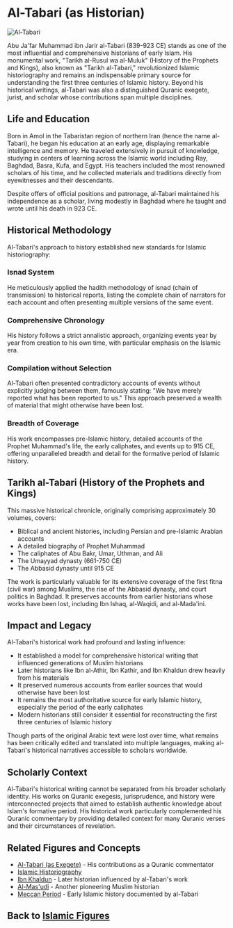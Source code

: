 # Al-Tabari (as Historian)

![Al-Tabari](../../images/tabari.jpg)

Abu Ja'far Muhammad ibn Jarir al-Tabari (839-923 CE) stands as one of the most influential and comprehensive historians of early Islam. His monumental work, "Tarikh al-Rusul wa al-Muluk" (History of the Prophets and Kings), also known as "Tarikh al-Tabari," revolutionized Islamic historiography and remains an indispensable primary source for understanding the first three centuries of Islamic history. Beyond his historical writings, al-Tabari was also a distinguished Quranic exegete, jurist, and scholar whose contributions span multiple disciplines.

## Life and Education

Born in Amol in the Tabaristan region of northern Iran (hence the name al-Tabari), he began his education at an early age, displaying remarkable intelligence and memory. He traveled extensively in pursuit of knowledge, studying in centers of learning across the Islamic world including Ray, Baghdad, Basra, Kufa, and Egypt. His teachers included the most renowned scholars of his time, and he collected materials and traditions directly from eyewitnesses and their descendants.

Despite offers of official positions and patronage, al-Tabari maintained his independence as a scholar, living modestly in Baghdad where he taught and wrote until his death in 923 CE.

## Historical Methodology

Al-Tabari's approach to history established new standards for Islamic historiography:

### Isnad System

He meticulously applied the hadith methodology of isnad (chain of transmission) to historical reports, listing the complete chain of narrators for each account and often presenting multiple versions of the same event.

### Comprehensive Chronology

His history follows a strict annalistic approach, organizing events year by year from creation to his own time, with particular emphasis on the Islamic era.

### Compilation without Selection

Al-Tabari often presented contradictory accounts of events without explicitly judging between them, famously stating: "We have merely reported what has been reported to us." This approach preserved a wealth of material that might otherwise have been lost.

### Breadth of Coverage

His work encompasses pre-Islamic history, detailed accounts of the Prophet Muhammad's life, the early caliphates, and events up to 915 CE, offering unparalleled breadth and detail for the formative period of Islamic history.

## Tarikh al-Tabari (History of the Prophets and Kings)

This massive historical chronicle, originally comprising approximately 30 volumes, covers:

- Biblical and ancient histories, including Persian and pre-Islamic Arabian accounts
- A detailed biography of Prophet Muhammad
- The caliphates of Abu Bakr, Umar, Uthman, and Ali
- The Umayyad dynasty (661-750 CE)
- The Abbasid dynasty until 915 CE

The work is particularly valuable for its extensive coverage of the first fitna (civil war) among Muslims, the rise of the Abbasid dynasty, and court politics in Baghdad. It preserves accounts from earlier historians whose works have been lost, including Ibn Ishaq, al-Waqidi, and al-Mada'ini.

## Impact and Legacy

Al-Tabari's historical work had profound and lasting influence:

- It established a model for comprehensive historical writing that influenced generations of Muslim historians
- Later historians like Ibn al-Athir, Ibn Kathir, and Ibn Khaldun drew heavily from his materials
- It preserved numerous accounts from earlier sources that would otherwise have been lost
- It remains the most authoritative source for early Islamic history, especially the period of the early caliphates
- Modern historians still consider it essential for reconstructing the first three centuries of Islamic history

Though parts of the original Arabic text were lost over time, what remains has been critically edited and translated into multiple languages, making al-Tabari's historical narratives accessible to scholars worldwide.

## Scholarly Context

Al-Tabari's historical writing cannot be separated from his broader scholarly identity. His works on Quranic exegesis, jurisprudence, and history were interconnected projects that aimed to establish authentic knowledge about Islam's formative period. His historical work particularly complemented his Quranic commentary by providing detailed context for many Quranic verses and their circumstances of revelation.

## Related Figures and Concepts

- [Al-Tabari (as Exegete)](./tabari.md) - His contributions as a Quranic commentator
- [Islamic Historiography](../history/islamic_historiography.md)
- [Ibn Khaldun](./ibn_khaldun.md) - Later historian influenced by al-Tabari's work
- [Al-Mas'udi](./masudi.md) - Another pioneering Muslim historian
- [Meccan Period](./meccan_period.md) - Early Islamic history documented by al-Tabari

## Back to [Islamic Figures](./README.md)
